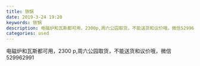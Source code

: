 ```yaml
---
title: 铁锅
date: 2019-3-24 19:20
keywords: 铁锅
description: 电磁炉和瓦斯都可用，2300p,周六公园取货，不能送货和议价哦，微信529962991
categories: used
---
```

<td class="t_f" id="postmessage_3299039">

电磁炉和瓦斯都可用，2300 p,周六公园取货，不能送货和议价哦，微信529962991</td>
